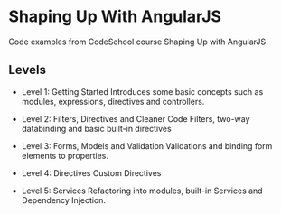 # Shaping Up With AngularJS

Code examples from CodeSchool course Shaping Up with AngularJS

## Levels
* Level 1: Getting Started
    Introduces some basic concepts such as modules, expressions, directives and controllers.
    
* Level 2: Filters, Directives and Cleaner Code
    Filters, two-way databinding and basic built-in directives

* Level 3: Forms, Models and Validation
    Validations and binding form elements to properties.

* Level 4: Directives
    Custom Directives

* Level 5: Services
    Refactoring into modules, built-in Services and Dependency Injection.
